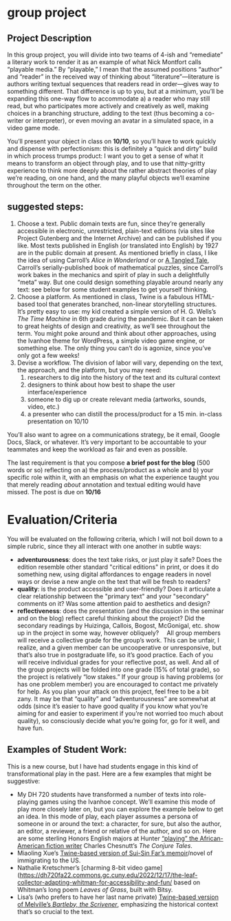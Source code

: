 # group project
## Project Description

In this group project, you will divide into two teams of 4-ish and “remediate” a literary work to render it as an example of what Nick Montfort calls “playable media.” By “playable,” I mean that the assumed positions “author” and “reader” in the received way of thinking about “literature”—literature is authors writing textual sequences that readers read in order—gives way to something different. That difference is up to you, but at a minimum, you’ll be expanding this one-way flow to accommodate a) a reader who may still read, but who participates more actively and creatively as well, making choices in a branching structure, adding to the text (thus becoming a co-writer or interpreter), or even moving an avatar in a simulated space, in a video game mode. 

You’ll present your object in class on **10/10**, so you’ll have to work quickly and dispense with perfectionism: this is definitely a “quick and dirty” build in which process trumps product: I want you to get a sense of what it means to transform an object through play, and to use that nitty-gritty experience to think more deeply about the rather abstract theories of play we’re reading, on one hand, and the many playful objects we’ll examine throughout the term on the other.

## suggested steps:

1. Choose a text. Public domain texts are fun, since they’re generally accessible in electronic, unrestricted, plain-text editions (via sites like Project Gutenberg and the Internet Archive) and can be published if you like. Most texts published in English (or translated into English) by 1927 are in the public domain at present. As mentioned briefly in class, I like the idea of using Carroll’s *Alice in Wonderland* or or [A Tangled Tale](https://www.gutenberg.org/files/29042/29042-h/29042-h.htm), Carroll’s serially-published book of mathematical puzzles, since Carroll’s work bakes in the mechanics and spirit of play in such a delightfully “meta” way. But one could design something playable around nearly any text: see below for some student examples to get yourself thinking.
2. Choose a platform. As mentioned in class, Twine is a fabulous HTML-based tool that generates branched, non-linear storytelling structures. It’s pretty easy to use: my kid created a simple version of H. G. Wells’s *The Time Machine* in 6th grade during the pandemic. But it can be taken to great heights of design and creativity, as we’ll see throughout the term. You might poke around and think about other approaches, using the Ivanhoe theme for WordPress, a simple video game engine, or something else. The only thing you can’t do is agonize, since you’ve only got a few weeks!
3. Devise a workflow. The division of labor will vary, depending on the text, the approach, and the platform, but you may need:
   1. researchers to dig into the history of the text and its cultural context
   2. designers to think about how best to shape the user interface/experience
   3. someone to dig up or create relevant media (artworks, sounds, video, etc.)
   4. a presenter who can distill the process/product for a 15 min. in-class presentation on 10/10

You’ll also want to agree on a communications strategy, be it email, Google Docs, Slack, or whatever. It’s very important to be accountable to your teammates and keep the workload as fair and even as possible.

The last requirement is that you compose **a brief post for the blog** (500 words or so) reflecting on a) the process/product as a whole and b) your specific role within it, with an emphasis on what the experience taught you that merely reading *about* annotation and textual editing would have missed. The post is due on **10/16**
# Evaluation/Criteria
You will be evaluated on the following criteria, which I will not boil down to a simple rubric, since they all interact with one another in subtle ways:
* **adventurousness**: does the text take risks, or just play it safe? Does the edition resemble other standard "critical editions" in print, or does it do something new, using digital affordances to engage readers in novel ways or devise a new angle on the text that will be fresh to readers?
* **quality**: is the product accessible and user-friendly? Does it articulate a clear relationship between the "primary text" and your "secondary" comments on it? Was some attention paid to aesthetics and design?
* **reflectiveness**: does the presentation (and the discussion in the seminar and on the blog) reflect careful thinking about the project? Did the secondary readings by Huizinga, Callois, Bogost, McGonigal, etc. show up in the project in some way, however obliquely?
  ⠀
  All group members will receive a collective grade for the group’s work. This can be unfair, I realize, and a given member can be uncooperative or unresponsive, but that’s also true in postgraduate life, so it’s good practice. Each of you will receive individual grades for your reflective post, as well. And all of the group projects will be folded into one grade (15% of total grade), so the project is relatively “low stakes.” If your group is having problems (or has one problem member) you are encouraged to contact me privately for help. As you plan your attack on this project, feel free to be a bit zany. It may be that “quality” and “adventurousness” are somewhat at odds (since it’s easier to have good quality if you know what you’re aiming for and easier to experiment if you’re not worried too much about quality), so consciously decide what you’re going for, go for it well, and have fun.

## Examples of Student Work:
This is a new course, but I have had students engage in this kind of transformational play in the past. Here are a few examples that might be suggestive:

* My DH 720 students have transformed a number of texts into role-playing games using the Ivanhoe concept. We’ll examine this mode of play more closely later on, but you can explore the example below to get an idea. In this mode of play, each player assumes a persona of someone in or around the text: a character, for sure, but also the author, an editor, a reviewer, a friend or relative of the author, and so on. Here are some sterling Honors English majors at Hunter [“playing” the African-American fiction writer](https://talkingbook.commons.gc.cuny.edu/) Charles Chesnutt’s *The Conjure Tales*.
* Miaoling Xue’s [Twine-based version of Sui-Sin Far’s memoir](https://dh720fa22.commons.gc.cuny.edu/2022/12/20/final-project-in-the-land-of-the-free/)/novel of immigrating to the US.
* Nathalie Kretschmer’s [charming 8-bit video game](https://dh720fa22.commons.gc.cuny.edu/2022/12/17/the-leaf-collector-adapting-whitman-for-accessibility-and-fun/ based on Whitman’s long poem *Leaves of Grass*, built with Bitsy.
* Lisa’s (who prefers to have her last name private) [Twine-based version of Melville’s *Bartleby, the Scrivener*](https://allred720fa20.commons.gc.cuny.edu/2020/12/15/saving-bartleby-a-twine-game/), emphasizing the historical context that’s so crucial to the text.
### 
